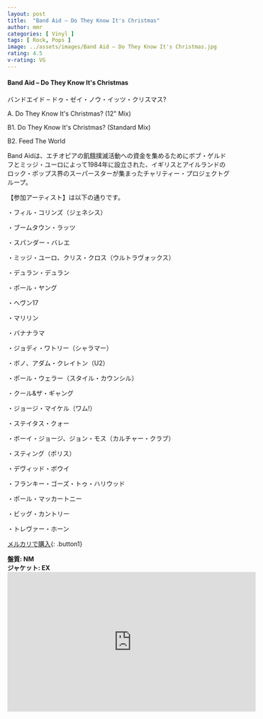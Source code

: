 ```yaml
---
layout: post
title:  "Band Aid – Do They Know It's Christmas"
author: mmr
categories: [ Vinyl ]
tags: [ Rock, Pops ]
image: ../assets/images/Band Aid – Do They Know It's Christmas.jpg
rating: 4.5
v-rating: VG
---
```


#### Band Aid – Do They Know It's Christmas

バンドエイド – ドゥ・ゼイ・ノウ・イッツ・クリスマス?

A. Do They Know It's Christmas? (12" Mix)

B1. Do They Know It's Christmas? (Standard Mix)

B2. Feed The World

Band Aidは、エチオピアの飢餓撲滅活動への資金を集めるためにボブ・ゲルドフとミッジ・ユーロによって1984年に設立された、イギリスとアイルランドのロック・ポップス界のスーパースターが集まったチャリティー・プロジェクトグループ。

 【参加アーティスト】は以下の通りです。

・フィル・コリンズ（ジェネシス）

・ブームタウン・ラッツ

・スパンダー・バレエ

・ミッジ・ユーロ、クリス・クロス（ウルトラヴォックス）

・デュラン・デュラン

・ポール・ヤング

・ヘヴン17

・マリリン

・バナナラマ

・ジョディ・ワトリー（シャラマー）

・ボノ、アダム・クレイトン（U2）

・ポール・ウェラー（スタイル・カウンシル）

・クール&ザ・ギャング

・ジョージ・マイケル（ワム!）

・ステイタス・クォー

・ボーイ・ジョージ、ジョン・モス（カルチャー・クラブ）

・スティング（ポリス）

・デヴィッド・ボウイ

・フランキー・ゴーズ・トゥ・ハリウッド

・ポール・マッカートニー 

・ビッグ・カントリー

・トレヴァー・ホーン

[メルカリで購入](https://jp.mercari.com/item/m57662834439?afid=6142608987){: .button1}

<div class="mt-4 mb-4 d-flex align-items-center">
<strong class="mr-1">盤質: NM</strong>
</div>
<div class="mt-4 mb-4 d-flex align-items-center">
<strong class="mr-1">ジャケット: EX</strong>
</div>

<iframe width="560" height="315" src="https://www.youtube.com/embed/j3fSknbR7Y4?si=ystwOi1DXMpBHz0u" title="YouTube video player" frameborder="0" allow="accelerometer; autoplay; clipboard-write; encrypted-media; gyroscope; picture-in-picture; web-share" referrerpolicy="strict-origin-when-cross-origin" allowfullscreen></iframe>